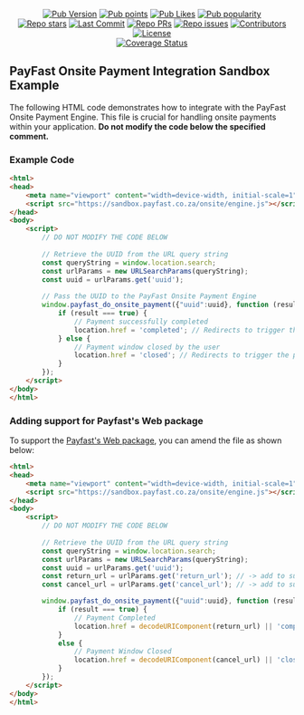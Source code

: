 <p align="center">   
    <a href="https://pub.dev/packages/payfast"><img src="https://img.shields.io/pub/v/payfast?logo=dart&logoColor=white" alt="Pub Version"></a>
    <a href="https://pub.dev/packages/payfast"><img src="https://badgen.net/pub/points/payfast" alt="Pub points"></a>
    <a href="https://pub.dev/packages/payfast"><img src="https://badgen.net/pub/likes/payfast" alt="Pub Likes"></a>
    <a href="https://pub.dev/packages/payfast"><img src="https://badgen.net/pub/popularity/payfast" alt="Pub popularity"></a>
    <br> 
    <a href="https://github.com/youngcet/payfast"><img src="https://img.shields.io/github/stars/youngcet/payfast?style=social" alt="Repo stars"></a>
    <a href="https://github.com/youngcet/payfast/commits/main"><img src="https://img.shields.io/github/last-commit/youngcet/payfast/main?logo=git" alt="Last Commit"></a>
    <a href="https://github.com/youngcet/payfast/pulls"><img src="https://img.shields.io/github/issues-pr/youngcet/payfast" alt="Repo PRs"></a>
    <a href="https://github.com/youngcet/payfast/issues?q=is%3Aissue+is%3Aopen"><img src="https://img.shields.io/github/issues/youngcet/payfast" alt="Repo issues"></a>
    <a href="https://github.com/youngcet/payfast/graphs/contributors"><img src="https://badgen.net/github/contributors/youngcet/payfast" alt="Contributors"></a>
    <a href="https://github.com/youngcet/payfast/blob/main/LICENSE"><img src="https://badgen.net/github/license/youngcet/payfast" alt="License"></a>
    <br>       
    <a href="https://app.codecov.io/gh/youngcet/payfast"><img src="https://img.shields.io/codecov/c/github/youngcet/payfast?logo=codecov&logoColor=white" alt="Coverage Status"></a>
</p>

## PayFast Onsite Payment Integration Sandbox Example

The following HTML code demonstrates how to integrate with the PayFast Onsite Payment Engine. This file is crucial for handling onsite payments within your application. **Do not modify the code below the specified comment.**

### Example Code

```html
<html>
<head>
    <meta name="viewport" content="width=device-width, initial-scale=1">
    <script src="https://sandbox.payfast.co.za/onsite/engine.js"></script>
</head>
<body>
    <script>
        // DO NOT MODIFY THE CODE BELOW
        
        // Retrieve the UUID from the URL query string
        const queryString = window.location.search;
        const urlParams = new URLSearchParams(queryString);
        const uuid = urlParams.get('uuid');
        
        // Pass the UUID to the PayFast Onsite Payment Engine
        window.payfast_do_onsite_payment({"uuid":uuid}, function (result) {
            if (result === true) {
                // Payment successfully completed
                location.href = 'completed'; // Redirects to trigger the payment completed widget in the app
            } else {
                // Payment window closed by the user
                location.href = 'closed'; // Redirects to trigger the payment cancelled widget in the app
            }
        }); 
    </script>
</body>
</html>
```

### Adding support for Payfast's Web package
To support the [Payfast's Web package](https://github.com/youngcet/payfast_web), you can amend the file as shown below:
```html
<html>
<head>
    <meta name="viewport" content="width=device-width, initial-scale=1">
    <script src="https://sandbox.payfast.co.za/onsite/engine.js"></script>
</head>
<body>
    <script>
        // DO NOT MODIFY THE CODE BELOW
        
        // Retrieve the UUID from the URL query string
        const queryString = window.location.search;
        const urlParams = new URLSearchParams(queryString);
        const uuid = urlParams.get('uuid');
        const return_url = urlParams.get('return_url'); // -> add to support web
        const cancel_url = urlParams.get('cancel_url'); // -> add to support web

        window.payfast_do_onsite_payment({"uuid":uuid}, function (result) {
            if (result === true) {
                // Payment Completed
                location.href = decodeURIComponent(return_url) || 'completed'; // triggers payment completed widget on app
            }
            else {
                // Payment Window Closed
                location.href = decodeURIComponent(cancel_url) || 'closed'; // triggers payment cancelled widget on app
            }
        });
    </script>
</body>
</html>
```
